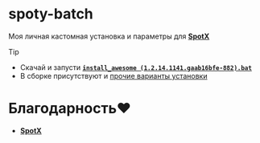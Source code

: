 # spoty-batch

Моя личная кастомная установка и параметры для [**SpotX**](https://github.com/SpotX-Official/SpotX)

> [!tip]
> - Скачай и запусти [**`install_awesome (1.2.14.1141.gaab16bfe-882).bat`**](https://github.com/N3M1X10/spoty-batch/blob/main/packages/n3m1x10/install_awesome%20(1.2.14.1141.gaab16bfe-882).bat)
> - В сборке присутствуют и [прочие варианты установки](https://github.com/N3M1X10/spoty-batch/blob/main/packages/n3m1x10)

# Благодарность❤️
- [**SpotX**](https://github.com/SpotX-Official/SpotX)
